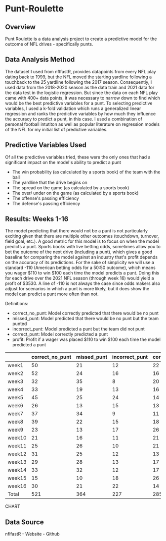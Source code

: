# Punt-Roulette

## Overview
Punt Roulette is a data analysis project to create a predictive model for the outcome of NFL drives - specifically punts.      

## Data Analysis Method
The dataset I used from nflfastR, provides datapoints from every NFL play dating back to 1999, but the NFL moved the starting yardline following a touchback to the 25 yardline following the 2017 season.  Consequently, I used data from the 2018-2020 season as the data train and 2021 data for the data test in the logistic regression.  But since the data on each NFL play came with 400+ data points, it was necessary to narrow down to find which would be the best predictive variables for a punt.  To selecting predictive variables, I used a k-fold validation which runs a generalized linear regression and ranks the predictive variables by how much they influence the accuracy to predict a punt, in this case.  I used a combination of personal football intutiton as well as popular literature on regression models of the NFL for my initial list of predictive variables.


## Predictive Variables Used
Of all the predictive variables tried, these were the only ones that had a significant impact on the model's ability to predict a punt
- The win probability (as calculated by a sports book) of the team with the ball
- The yardline that the drive begins on
- The spread on the game (as calculated by a sports book)
- The over/ under on the game (as calculated by a sports book)
- The offense's passing efficiency
- The defense's passing efficiency


## Results: Weeks 1-16

The model predicting that there would not be a punt is not particularly exciting given that there are multiple other outcomes (touchdown, turnover, field goal, etc.).  A good metric for this model is to focus on when the model predicts a punt.  Sports books with live betting odds, sometimes allow you to bet the outcome of the next drive (including a punt), which gives a good baseline for comparing the model against an industry that's profit depends on the accuracy of its predictions.  For the sake of simplicity we will use a standard -110 (American betting odds for a 50:50 outcome), which means you wager $110 to win $100 each time the model predicts a punt.  Doing this for each drive over the 2021 NFL season (through week 16) would yield a profit of $3530.  A line of -110 is not always the case since odds makers also adjust for scenarios in which a punt is more likely, but it does show the model can predict a punt more often than not.

Definitions:
- correct_no_punt: Model correctly predicted that there would be no punt
- missed_punt: Model predicted that there would be no punt but the team punted
- incorrect_punt: Model predicted a punt but the team did not punt
- correct_punt: Model correctly predicted a punt
- profit: Profit if a wager was placed $110 to win $100 each time the model predicted a punt

|        | correct_no_punt | missed_punt | incorrect_punt | correct_punt | profit  |
|--------|-----------------|-------------|----------------|--------------|---------|
| week1  | 50              | 21          | 12             | 22           | $880    |
| week2  | 52              | 24          | 16             | 16           | -$160   |
| week3  | 32              | 35          | 8              | 20           | $1,120  |
| week4  | 33              | 19          | 13             | 16           | $170    |
| week5  | 45              | 25          | 24             | 14           | -$1,240 |
| week6  | 26              | 13          | 15             | 13           | -$350   |
| week7  | 37              | 34          | 9              | 11           | $110    |
| week8  | 39              | 22          | 15             | 18           | $150    |
| week9  | 23              | 13          | 17             | 26           | $730    |
| week10 | 21              | 16          | 11             | 21           | $890    |
| week11 | 25              | 26          | 10             | 21           | $1,000  |
| week12 | 31              | 25          | 12             | 13           | -$20    |
| week13 | 29              | 28          | 13             | 17           | $270    |
| week14 | 33              | 32          | 12             | 17           | $380    |
| week15 | 15              | 10          | 18             | 26           | $620    |
| week16 | 30              | 21          | 22             | 14           | -$1,020 |
| Total  | 521             | 364         | 227            | 285          | $3,530  |


CHART


## Data Source
nflfastR - Website - Github
